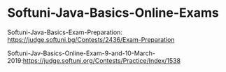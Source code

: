 # Softuni-Java-Basics-Online-Exams

Softuni-Java-Basics-Exam-Preparation: https://judge.softuni.bg/Contests/2436/Exam-Preparation

Softuni-Jav-Basics-Online-Exam-9-and-10-March-2019:https://judge.softuni.org/Contests/Practice/Index/1538
